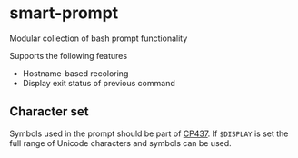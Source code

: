# smart-prompt
Modular collection of bash prompt functionality

Supports the following features
- Hostname-based recoloring
- Display exit status of previous command

## Character set
Symbols used in the prompt should be part of [CP437](https://en.wikipedia.org/wiki/Code_page_437). If `$DISPLAY` is set the full range of Unicode characters and symbols can be used.
